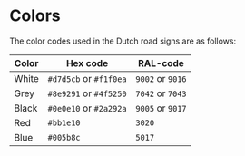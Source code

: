 # Colors

The color codes used in the Dutch road signs are as follows:

| Color | Hex code | RAL-code |
|---|---|---|
| White | `#d7d5cb` or `#f1f0ea` | `9002` or `9016` |
| Grey | `#8e9291` or `#4f5250` | `7042` or `7043` |
| Black | `#0e0e10` or `#2a292a` | `9005` or `9017` |
| Red | `#bb1e10` | `3020` |
| Blue | `#005b8c` | `5017` |